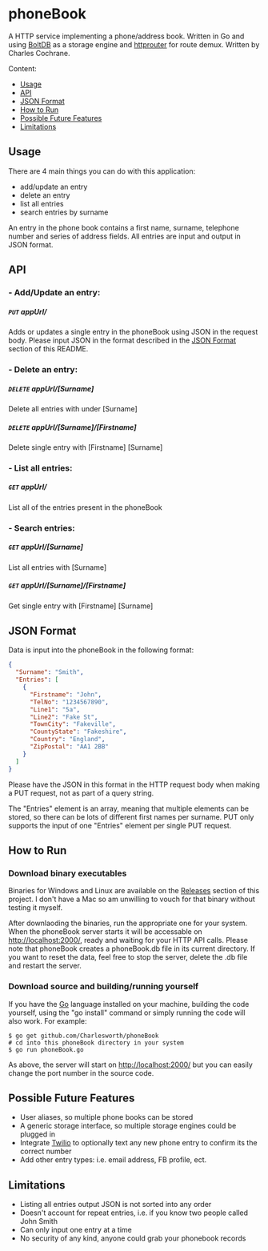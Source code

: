 # phoneBook

A HTTP service implementing a phone/address book. Written in Go and using [BoltDB] as a storage engine and [httprouter] for route demux. Written by Charles Cochrane.

[BoltDB]: https://github.com/boltdb/bolt
[httprouter]: https://github.com/julienschmidt/httprouter

Content:
- [Usage](#usage)
- [API](#api)
- [JSON Format](#json-format)
- [How to Run](#how-to-run)
- [Possible Future Features](#possible-future-features)
- [Limitations](#limitations)

## Usage

There are 4 main things you can do with this application:

- add/update an entry
- delete an entry
- list all entries
- search entries by surname

An entry in the phone book contains a first name, surname, telephone number and series of address fields. All entries are input and output in JSON format.

## API

### - Add/Update an entry:
##### `PUT` appUrl/
Adds or updates a single entry in the phoneBook using JSON in the request body. Please input JSON in the format described in the [JSON Format](#json-format) section of this README.

### - Delete an entry: 
##### `DELETE` appUrl/[Surname]
Delete all entries with under [Surname]
##### `DELETE` appUrl/[Surname]/[Firstname]
Delete single entry with [Firstname]  [Surname]

### - List all entries: 
##### `GET` appUrl/
List all of the entries present in the phoneBook

### - Search entries: 
##### `GET` appUrl/[Surname]
List all entries with [Surname]
##### `GET` appUrl/[Surname]/[Firstname]
Get single entry with [Firstname]  [Surname]

## JSON Format

Data is input into the phoneBook in the following format:

```json
{
  "Surname": "Smith",
  "Entries": [
    {
      "Firstname": "John",
      "TelNo": "1234567890",
      "Line1": "5a",
      "Line2": "Fake St",
      "TownCity": "Fakeville",
      "CountyState": "Fakeshire",
      "Country": "England",
      "ZipPostal": "AA1 2BB"
    }
  ]
}
```

Please have the JSON in this format in the HTTP request body when making a PUT request, not as part of a query string. 

The "Entries" element is an array, meaning that multiple elements can be stored, so there can be lots of different first names per surname. PUT only supports the input of one "Entries" element per single PUT request.

## How to Run

### Download binary executables

Binaries for Windows and Linux are available on the [Releases] section of this project. I don't have a Mac so am unwilling to vouch for that binary without testing it myself.

After downlaoding the binaries, run the appropriate one for your system. When the phoneBook server starts it will be accessable on [http://localhost:2000/], ready and waiting for your HTTP API calls. Please note that phoneBook creates a phoneBook.db file in its current directory. If you want to reset the data, feel free to stop the server, delete the .db file and restart the server.

### Download source and building/running yourself

If you have the [Go] language installed on your machine, building the code yourself, using the "go install" command or simply running the code will also work. For example:

	$ go get github.com/Charlesworth/phoneBook
    # cd into this phoneBook directory in your system
    $ go run phoneBook.go

As above, the server will start on [http://localhost:2000/] but you can easily change the port number in the source code.

[Releases]: https://github.com/Charlesworth/phoneBook/releases
[http://localhost:2000/]: http://localhost:2000/
[Go]: http://golang.org/

## Possible Future Features

- User aliases, so multiple phone books can be stored
- A generic storage interface, so multiple storage engines could be plugged in
- Integrate [Twilio] to optionally text any new phone entry to confirm its the correct number
- Add other entry types: i.e. email address, FB profile, ect.

[Twilio]: https://www.twilio.com/

## Limitations

- Listing all entries output JSON is not sorted into any order
- Doesn't account for repeat entries, i.e. if you know two people called John Smith
- Can only input one entry at a time
- No security of any kind, anyone could grab your phonebook records
